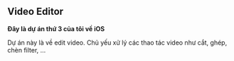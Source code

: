 ## Video Editor

**Đây là dự án thứ 3 của tôi về iOS**

Dự án này là về edit video. Chủ yếu xử lý các thao tác video như cắt, ghép, chèn filter, ...
